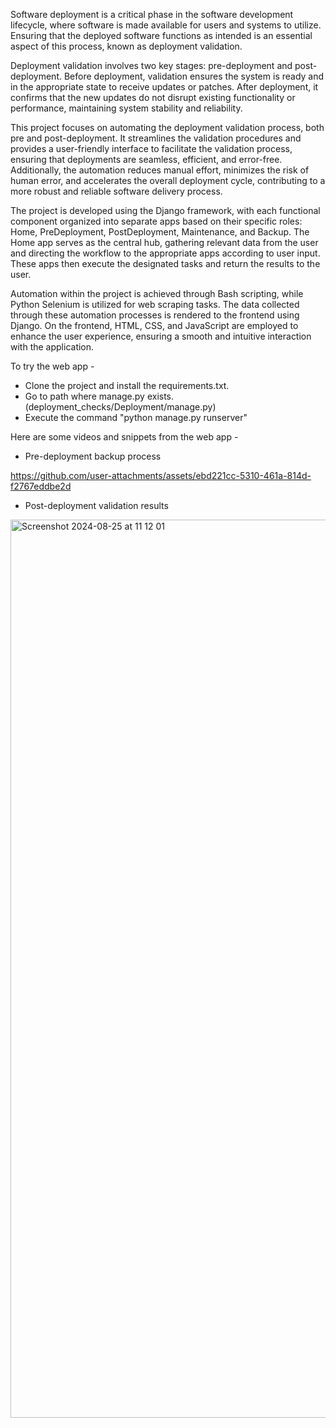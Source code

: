 Software deployment is a critical phase in the software development lifecycle, where software is made available for users and systems to utilize. Ensuring that the deployed software functions as intended is an essential aspect of this process, known as deployment validation.

Deployment validation involves two key stages: pre-deployment and post-deployment. Before deployment, validation ensures the system is ready and in the appropriate state to receive updates or patches. After deployment, it confirms that the new updates do not disrupt existing functionality or performance, maintaining system stability and reliability.

This project focuses on automating the deployment validation process, both pre and post-deployment. It streamlines the validation procedures and provides a user-friendly interface to facilitate the validation process, ensuring that deployments are seamless, efficient, and error-free. Additionally, the automation reduces manual effort, minimizes the risk of human error, and accelerates the overall deployment cycle, contributing to a more robust and reliable software delivery process.

The project is developed using the Django framework, with each functional component organized into separate apps based on their specific roles: Home, PreDeployment, PostDeployment, Maintenance, and Backup. The Home app serves as the central hub, gathering relevant data from the user and directing the workflow to the appropriate apps according to user input. These apps then execute the designated tasks and return the results to the user.

Automation within the project is achieved through Bash scripting, while Python Selenium is utilized for web scraping tasks. The data collected through these automation processes is rendered to the frontend using Django. On the frontend, HTML, CSS, and JavaScript are employed to enhance the user experience, ensuring a smooth and intuitive interaction with the application.

To try the web app -
- Clone the project and install the requirements.txt.
- Go to path where manage.py exists. (deployment_checks/Deployment/manage.py)
- Execute the command "python manage.py runserver"

Here are some videos and snippets from the web app -

- Pre-deployment backup process

https://github.com/user-attachments/assets/ebd221cc-5310-461a-814d-f2767eddbe2d

- Post-deployment validation results

<img width="1437" alt="Screenshot 2024-08-25 at 11 12 01" src="https://github.com/user-attachments/assets/b1ba5c65-427d-4ce9-b59e-bcb211433718">

